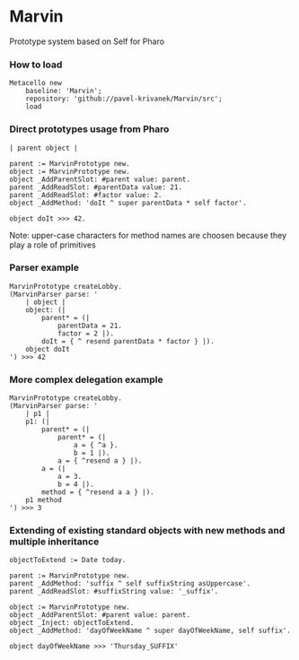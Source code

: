 # Marvin

Prototype system based on Self for Pharo

### How to load

```
Metacello new
    baseline: 'Marvin';
    repository: 'github://pavel-krivanek/Marvin/src';
    load
```

### Direct prototypes usage from Pharo
```
| parent object |

parent := MarvinPrototype new.
object := MarvinPrototype new.
object _AddParentSlot: #parent value: parent.
parent _AddReadSlot: #parentData value: 21.
parent _AddReadSlot: #factor value: 2.
object _AddMethod: 'doIt ^ super parentData * self factor'.

object doIt >>> 42.
```
Note: upper-case characters for method names are choosen because they play a role of primitives

### Parser example

```
MarvinPrototype createLobby.
(MarvinParser parse: '
	| object |
	object: (|
		parent* = (|
			parentData = 21.
			factor = 2 |).
		doIt = { ^ resend parentData * factor } |).
	object doIt
') >>> 42
```

### More complex delegation example
```
MarvinPrototype createLobby.
(MarvinParser parse: '
	| p1 |
	p1: (|
		parent* = (|
			parent* = (|
				a = { ^a }.
				b = 1 |).
			a = { ^resend a } |).
		a = (|
			a = 3.
			b = 4 |).
		method = { ^resend a a } |).
	p1 method
') >>> 3
```

### Extending of existing standard objects with new methods and multiple inheritance
```
objectToExtend := Date today.

parent := MarvinPrototype new.
parent _AddMethod: 'suffix ^ self suffixString asUppercase'.
parent _AddReadSlot: #suffixString value: '_suffix'.

object := MarvinPrototype new.
object _AddParentSlot: #parent value: parent.
object _Inject: objectToExtend.
object _AddMethod: 'dayOfWeekName ^ super dayOfWeekName, self suffix'.

object dayOfWeekName >>> 'Thursday_SUFFIX'
```
